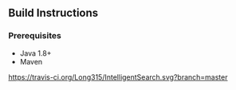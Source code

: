 


## Build Instructions

### Prerequisites

* Java 1.8+
* Maven

https://travis-ci.org/Long315/IntelligentSearch.svg?branch=master
